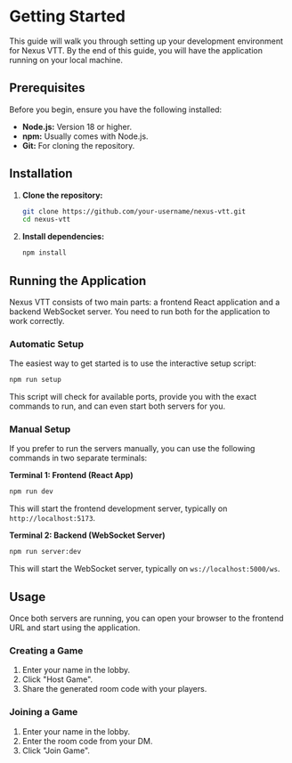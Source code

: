# Getting Started

This guide will walk you through setting up your development environment for Nexus VTT. By the end of this guide, you will have the application running on your local machine.

## Prerequisites

Before you begin, ensure you have the following installed:

- **Node.js:** Version 18 or higher.
- **npm:** Usually comes with Node.js.
- **Git:** For cloning the repository.

## Installation

1. **Clone the repository:**

   ```bash
   git clone https://github.com/your-username/nexus-vtt.git
   cd nexus-vtt
   ```

2. **Install dependencies:**

   ```bash
   npm install
   ```

## Running the Application

Nexus VTT consists of two main parts: a frontend React application and a backend WebSocket server. You need to run both for the application to work correctly.

### Automatic Setup

The easiest way to get started is to use the interactive setup script:

```bash
npm run setup
```

This script will check for available ports, provide you with the exact commands to run, and can even start both servers for you.

### Manual Setup

If you prefer to run the servers manually, you can use the following commands in two separate terminals:

**Terminal 1: Frontend (React App)**

```bash
npm run dev
```

This will start the frontend development server, typically on `http://localhost:5173`.

**Terminal 2: Backend (WebSocket Server)**

```bash
npm run server:dev
```

This will start the WebSocket server, typically on `ws://localhost:5000/ws`.

## Usage

Once both servers are running, you can open your browser to the frontend URL and start using the application.

### Creating a Game

1. Enter your name in the lobby.
2. Click "Host Game".
3. Share the generated room code with your players.

### Joining a Game

1. Enter your name in the lobby.
2. Enter the room code from your DM.
3. Click "Join Game".
